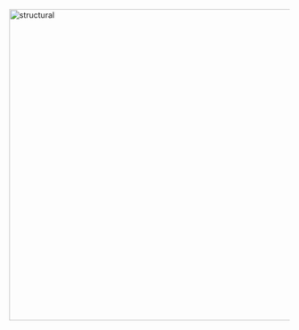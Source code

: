 <img width="560" alt="structural" src="https://user-images.githubusercontent.com/94223070/143044403-d27d00ff-0eb1-4a7d-a2f3-6adbe9971f58.png">
